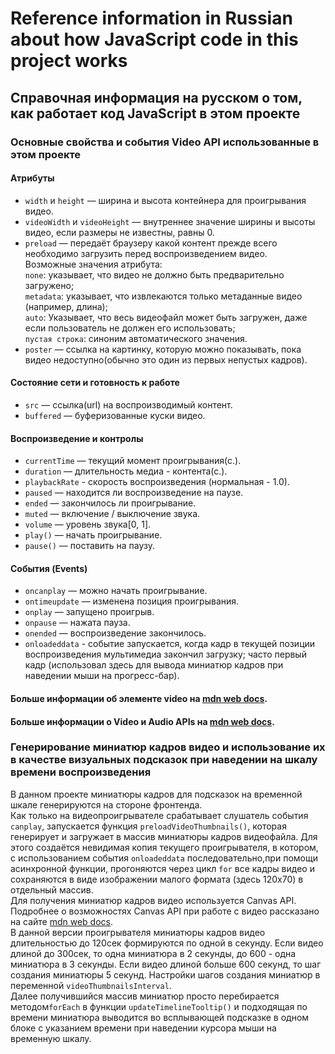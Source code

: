 # Reference information in Russian about how JavaScript code in this project works
## Справочная информация на русском о том, как работает код JavaScript в этом проекте

### Основные свойства и события Video API использованные в этом проекте

#### Атрибуты
- `width` и `height` — ширина и высота контейнера для проигрывания видео.<br>
- `videoWidth` и `videoHeight` — внутреннее значение ширины и высоты видео, если размеры не известны, равны 0.<br>
- `preload` — передаёт браузеру какой контент прежде всего необходимо загрузить перед воспроизведением видео.<br>
Возможные значения атрибута:<br>
`none`: указывает, что видео не должно быть предварительно загружено;<br>
`metadata`: указывает, что извлекаются только метаданные видео (например, длина);<br>
`auto`: Указывает, что весь видеофайл может быть загружен, даже если пользователь не должен его использовать;<br>
`пустая строка`: синоним автоматического значения.<br>
- `poster` — ссылка на картинку, которую можно показывать, пока видео недоступно(обычно это один из первых непустых кадров).<br>

#### Состояние сети и готовность к работе
- `src` — ссылка(url) на воспроизводимый контент.<br>
- `buffered` — буферизованные куски видео.<br>

#### Воспроизведение и контролы
- `currentTime` — текущий момент проигрывания(с.).<br>
- `duration` — длительность медиа - контента(с.).<br>
- `playbackRate` - скорость воспроизведения (нормальная - 1.0).<br>
- `paused` — находится ли воспроизведение на паузе.<br>
- `ended` — закончилось ли проигрывание.<br>
- `muted` — включение / выключение звука.<br>
- `volume` — уровень звука[0, 1].<br>
- `play()` — начать проигрывание.<br>
- `pause()` — поставить на паузу.<br>

#### События (Events)
- `oncanplay` — можно начать проигрывание.<br>
- `ontimeupdate` — изменена позиция проигрывания.<br>
- `onplay` — запущено проигрыв.<br>
- `onpause` — нажата пауза.<br>
- `onended` — воспроизведение закончилось.<br>
- `onloadeddata` - событие запускается, когда кадр в текущей позиции
 воспроизведения мультимедиа закончил загрузку; часто первый кадр (использовал здесь для вывода миниатюр кадров при наведении мыши на прогресс-бар).<br>

#### Больше информации об элементе video на [mdn web docs](https://developer.mozilla.org/en-US/docs/Web/HTML/Element/video).<br>

#### Больше информации о Video и Audio APIs на [mdn web docs](https://developer.mozilla.org/en-US/docs/Learn/JavaScript/Client-side_web_APIs/Video_and_audio_APIs).<br>

### Генерирование миниатюр кадров видео и использование их в качестве визуальных подсказок при наведении на шкалу времени воспроизведения

В данном проекте миниатюры кадров для подсказок на временной шкале генерируются на стороне фронтенда.<br>
Как только на видеопроигрывателе срабатывает слушатель события `canplay`, запускается функция `preloadVideoThumbnails()`, которая генерирует и загружает в массив миниатюры кадров видеофайла. Для этого создаётся невидимая копия текущего проигрывателя, в котором, с использованием события `onloadeddata` последовательно,при помощи асинхронной функции, прогоняются через цикл `for` все кадры видео и сохраняются в виде изображении малого формата (здесь 120х70) в отдельный массив.<br>
Для получения миниатюр кадров видео используется Canvas API. Подробнее о возможностях Canvas API при работе с видео рассказано на сайте [mdn web docs](https://developer.mozilla.org/en-US/docs/Web/API/Canvas_API/Manipulating_video_using_canvas).<br>
В данной версии проигрывателя миниатюры кадров видео длительностью до 120сек формируются по одной в секунду. Если видео длиной до 300сек, то одна миниатюра в 2 секунды, до 600 - одна миниатюра в 3 секунды. Если видео длиной больше 600 секунд, то шаг создания миниатюры 5 секунд. Настройки шагов создания миниатюр в переменной `videoThumbnailsInterval`.<br>
Далее получившийся массив миниатюр просто перебирается методом`forEach` в функции `updateTimelineTooltip()` и подходящая по времени миниатюра выводится во всплывающей подсказке в одном блоке с указанием времени при наведении курсора мыши на временную шкалу.
